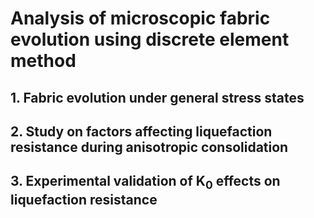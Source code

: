 # Analysis of microscopic fabric evolution using discrete element method

## 1. Fabric evolution under general stress states

## 2. Study on factors affecting liquefaction resistance during anisotropic consolidation

## 3. Experimental validation of K<sub>0</sub> effects on liquefaction resistance
